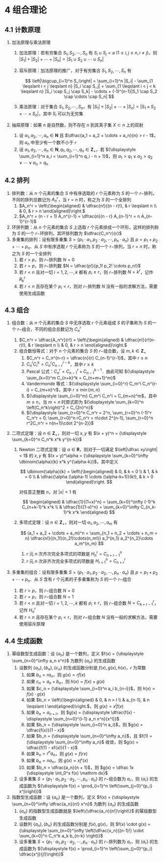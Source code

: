 # 4 组合理论

## 4.1 计数原理
1. 加法原理与乘法原理
    1. 加法原理：若有穷集合 $S_1, S_2, \cdots, S_n$ 有 $S_i \cup S_j = \varnothing \ (1 \leqslant i, j \leqslant n, i \neq j)$，则 $|S_1| + |S_2| + \cdots + |S_n| = |S_1 \cup S_2 \cup \cdots \cup S_n|$
    2. 容斥原理：加法原理的推广，对于有穷集合 $S_1, S_2, \cdots, S_n$ 有

        $$
        \left|\bigcup_{i=1}^n S_i\right| = \sum_{i=1}^n |S_i| - \sum_{1 \leqslant i < j \leqslant n} |S_i \cap S_j| + \sum_{1 \leqslant i < j < k \leqslant n} |S_i \cap S_j \cap S_k| - \cdots + (-1)^{n-1}|S_1 \cap S_2 \cap \cdots \cap S_n|
        $$

    3. 乘法原理：对于集合 $S_1, S_2, \cdots, S_n$，有 $|S_1| \times |S_2| \times \cdots \times |S_n| = |S_1 \times S_2 \times \cdots \times S_n|$，其中 $S_i$ 可以为无穷集

2. 抽屉原理：如果 $n$ 是自然数，则不存在 $n$ 到其真子集 $X \subset n$ 上的双射
    1. 设 $a_1, a_2, \cdots, a_n \in \mathbf N$ 且 $\dfrac{a_1 + a_2 + \cdots + a_n}{n} > r - 1$，则 $a_n$ 中至少有一个数不小于 $r$
    2. 设 $a_1, a_2, \cdots, a_n \in \mathbf N, q_1, q_2, \cdots, q_n \in \mathbf Z_+$，若 ${\displaystyle \sum_{i=1}^n a_i = \sum_{i=1}^n q_i - n + 1}$，则 $a_1 > q_1 \vee a_2 > q_2 \vee \cdots \vee a_n > q_n$

## 4.2 排列
1. 排列数：从 $n$ 个元素的集合 $S$ 中有序选取的 $r$ 个元素称为 $S$ 的一个 $r-$排列，不同的排列总数记为 $A_n^r$，当 $r = n$ 时，称之为 $S$ 的一个全排列
    1. $A_n^r = \left\{\begin{aligned} & \dfrac{n!}{(n - r)!}, & r \leqslant n \\ & 0, & r > n \end{aligned}\right.$
    2. $A_n^r = (n - r + 1) A_n^{r-1} = \dfrac{n}{n - r} A_{n-1}^r = n A_{n-1}^{r-1}$
2. 环排列数：从 $n$ 个元素的集合 $S$ 上选取 $r$ 个元素排成一个环形，这样的排列称为 $S$ 的一个 $r-$环排列，其环排列数为 $\dfrac{C_n^r}{r}$
3. 多重集的排列：设有限多重集 $S = \left\{p_1 \cdot a_1, p_2 \cdot a_2, \cdots, p_n \cdot a_n\right\}$ 且 $p = p_1 + p_2 + \cdots + p_n$．从 $S$ 中有序选取 $r$ 个元素称为 $S$ 的一个 $r-$排列，当 $r = n$ 时，称之为 $S$ 的一个全排列
    1. 若 $r > p$，则 $r-$排列数 $N = 0$
    2. 若 $r = p$，则 $r-$排列数 $N = \dfrac{p!}{p_1! p_2! \cdots p_n!}$
    3. 若 $r < n$ 且对一切 $i = 1, 2, \cdots, k$ 都有 $p_i \geqslant r$，则  $r-$排列数 $N = k^r$，记作 $R_k^r$
    4. 若 $r < n$ 且存在某个 $p_i < r$，则对 $r-$排列数 $N$ 没有一般的求解方法，需要使用生成函数

## 4.3 组合
1. 组合数：从 $n$ 个元素的集合 $S$ 中无序选取 $r$ 个元素组成 $S$ 的子集称为 $S$ 的一个 $r-$组合，不同的组合总数记为 $C_n^r$
    1. $C_n^r = \dfrac{A_n^r}{r!} = \left\{\begin{aligned} & \dfrac{n!}{r!(n-r)!}, & r \leqslant n \\ & 0, & r > n \end{aligned}\right.$
    2. 组合数恒等式：对于 $n$ 个元素的集合 $S$ 的 $r-$组合数，设 $m, k \in \mathbf Z_+$
        1. $C_n^r = C_n^{n-r} = \dfrac{n}{r} C_{n-1}^{r-1}$，其中 $r \leqslant n$
        2. $C_n^r C_r^k = C_n^r C_{n-r}^{r-k}$，其中 $r \geqslant k$
        3. $\text{Pascal}$ 公式：$C_n^r = C_{n-1}^r + C_{n-1}^{k-1}$．由此可知 ${\displaystyle \sum_{k=0}^m C_{n+k}^k = C_{n+m+1}^m}$
        4. $\text{Vandermonde}$ 等式：${\displaystyle \sum_{i=0}^r} C_m^i C_n^{r-i} = C_{m+n}^r$，其中 $r \leqslant \min\{m, n\}$
        5. ${\displaystyle \sum_{i=0}^m} C_m^i C_n^i = C_{m+n}^m$，其中 $m \leqslant n$，当 $m = n$ 时原式即为 ${\displaystyle \sum_{k=0}^n \left(C_n^k\right)^2 = C_{2n}^n}$
        6. ${\displaystyle \sum_{r=0}^n C_n^r = 2^n, \sum_{r=0}^n (-1)^r C_n^r = 0, \sum_{r=0}^n rC_n^r = n\cdot 2^{n-1}, \sum_{r=0}^n r^2C_n^r = n(n+1)\cdot 2^{n-2}}$
2. 二项式定理：设 $n \in \mathbf Z_+$，则对一切 $x, y$ 有 $(x + y)^n = {\displaystyle \sum_{k=0}^n C_n^k x^k y^{n-k}}$
    1. $\text{Newton}$ 二项式定理：设 $\alpha \in \mathbf R$，则对于一切满足 $\left|\dfrac xy\right| < 1$ 的 $x, y$ 有 $(x + y)^\alpha = {\displaystyle \sum_{k=0}^\infty \dbinom{\alpha}{k} x^k y^{\alpha-k}}$，其中定义

        $$
        \dbinom{\alpha}{k} = \left\{\begin{aligned}
        & 0, & k < 0 \\
        & 1, & k = 0 \\
        & \dfrac{\alpha (\alpha-1) \cdots (\alpha-k+1)}{k!}, & k > 0
        \end{aligned}\right.
        $$

        对任意正整数 $n$，对 $|x| < 1$ 有

        $$
        \begin{aligned}
        & \dfrac{1}{(1+x)^n} = \sum_{k=0}^\infty (-1)^k C_{n+k-1}^k x^k \\
        & \dfrac{1}{(1-x)^n} = \sum_{k=0}^\infty C_{n_k-1}^k x^k
        \end{aligned}
        $$

    2. 多项式定理：设 $n \in \mathbf Z_+$，则对一切 $a_1, a_2, \cdots, a_m$ 有

        $$
        (a_1 + a_2 + \cdots + a_m)^n = \sum_{n_1 + n_2 + \cdots + n_m = n} \dfrac{n!}{(n_1!)(n_2!)\cdots(n_m!)} a_1^{n_1} a_2^{n_2}\cdots a_m^{n_m}
        $$

        1. $r$ 元 $n$ 次齐次完全多项式的项数是 $H_n^r = C_{n+r-1}^n$
        2. $r$ 元 $n$ 次非齐次完全多项式的项数是 $H_{r+1}^n = C_{n+r}^r$

3. 多重集的组合：设有限多重集 $S = \left\{p_1 \cdot a_1, p_2 \cdot a_2, \cdots, p_n \cdot a_n\right\}$ 且 $p = p_1 + p_2 + \cdots + p_n$．从 $S$ 含有 $r$ 个元素的子多重集称为 $S$ 的一个 $r-$组合
    1. 若 $r > p$，则 $r-$组合数 $N = 0$
    2. 若 $r = p$，则 $r-$组合数 $N = 1$
    3. 若 $r < n$ 且对一切 $i = 1, 2, \cdots, k$ 都有 $p_i \geqslant r$，则  $r-$组合数 $N = C_{k+r-1}^r$，记作 $H_n^r$
    4. 若 $r < n$ 且存在某个 $p_i < r$，则对 $r-$组合数 $N$ 没有一般的求解方法，需要使用容斥原理

## 4.4 生成函数
1. 幂级数型生成函数：设 $\{a_n\}$ 是一个数列，定义 $f(x) = {\displaystyle \sum_{n=0}^\infty a_n x^n}$ 为数列 $\{a_n\}$ 的生成函数
    1. 设数列 $\{a_n\}, \{b_n\}, \{c_n\}$ 的生成函数分别是 $f(x), g(x), h(x)$，$r$ 为常数
        1. 如果 $b_n = ra_n$，则 $g(x) = rf(x)$
        2. 如果 $c_n = a_n + b_n$，则 $h(x) = f(x) + g(x)$
        3. 如果 $c_n = {\displaystyle \sum_{i=0}^n a_i b_{n-i}}$，则 $h(x) = f(x) \cdot g(x)$
        4. 如果 $b_n = \left\{\begin{aligned} & 0, & n > l \\ & a_{n-1}, & n \leqslant l \end{aligned}\right.$，则 $g(x) = x^l f(x)$
        5. 如果 $b_n = a_{n+l}$，则 $g(x) = {\displaystyle \dfrac{f(x) - \displaystyle \sum_{n=0}^{l-1} a_n x^n}{x^l}}$
        6. 如果 $b_n = {\displaystyle \sum_{i=0}^n a_i}$，则 $g(x) = \dfrac{f(x)}{1 - x}$
        7. 如果 $b_n = {\displaystyle \sum_{n=0}^\infty a_n}$，且 $f(1) = {\displaystyle \sum_{n=0}^\infty a_n}$ 收敛，则 $g(x) = \dfrac{f(1) - xf(x)}{1 - x}$
        8. 如果 $b_n = r^n a_n$，则 $g(x) = f(rx)$
        9. 如果 $b_n = na_n$，则 $g(x) = xf'(x)$
        10. 如果 $b_n = \dfrac{a_n}{n + 1}$，则 $g(x) = \dfrac 1x {\displaystyle \int_0^x f(x) \mathrm dx}$
    2. 设多重集 $S = \left\{p_1 \cdot a_1, p_2 \cdot a_2, \cdots, p_n \cdot a_n\right\}$ 的 $r-$组合数为 $a_r$，则 $\{a_r\}$ 的生成函数为 ${\displaystyle f(x) = \prod_{i=1}^n \left(\sum_{j=0}^{p_i} x^j\right)}$
2. 指数型生成函数：设 $\{a_n\}$ 是一个数列，定义 $f(x) = {\displaystyle \sum_{n=0}^\infty \dfrac{a_n}{n!} x^n}$ 为数列 $\{a_n\}$ 的生成函数
    1. $\{a_n\}$ 的指数型生成函数就是 $\left\{\dfrac{a_n}{n!}\right\}$ 的幂级数型生成函数
    2. 设数列 $\{a_n\}, \{b_n\}$ 的生成函数分别是 $f(x), g(x)$，则 $f(x) \cdot g(x) = {\displaystyle \sum_{n=0}^\infty \left(\dfrac{x_n}{(n-1)!} \cdot \sum_{k=0}^n C_n^k a_k b_{n-k} \right)}$
    3. 设多重集 $S = \left\{p_1 \cdot a_1, p_2 \cdot a_2, \cdots, p_n \cdot a_n\right\}$ 的 $r-$排列数为 $a_r$，则 $\{a_r\}$ 的生成函数为 ${\displaystyle f(x) = \prod_{i=1}^n \left(\sum_{j=0}^{p_i} \dfrac{x^j}{j!}\right)}$
